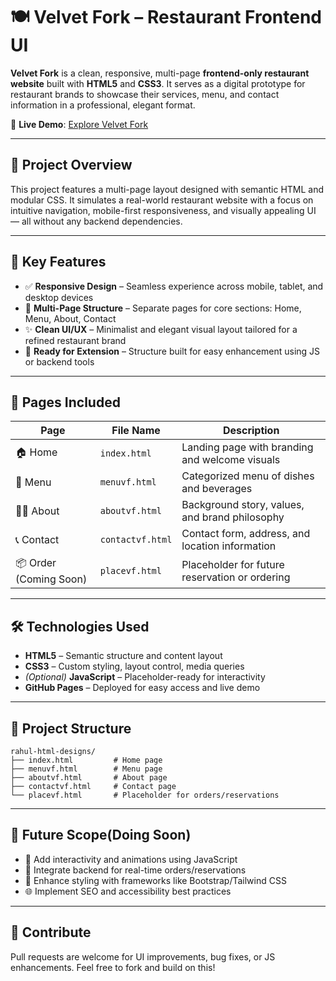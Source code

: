 # 🍽️ Velvet Fork – Restaurant Frontend UI

**Velvet Fork** is a clean, responsive, multi-page **frontend-only restaurant website** built with **HTML5** and **CSS3**. It serves as a digital prototype for restaurant brands to showcase their services, menu, and contact information in a professional, elegant format.

🔗 **Live Demo**: [Explore Velvet Fork](https://rahul-chatterjee-27.github.io/Basic-restaurant-frontend/)

---

## 🧭 Project Overview

This project features a multi-page layout designed with semantic HTML and modular CSS. It simulates a real-world restaurant website with a focus on intuitive navigation, mobile-first responsiveness, and visually appealing UI — all without any backend dependencies.

---

## 🔑 Key Features

- ✅ **Responsive Design** – Seamless experience across mobile, tablet, and desktop devices  
- 🧩 **Multi-Page Structure** – Separate pages for core sections: Home, Menu, About, Contact  
- ✨ **Clean UI/UX** – Minimalist and elegant visual layout tailored for a refined restaurant brand  
- 🔧 **Ready for Extension** – Structure built for easy enhancement using JS or backend tools  

---

## 📄 Pages Included

| Page           | File Name        | Description                                       |
|----------------|------------------|---------------------------------------------------|
| 🏠 Home         | `index.html`      | Landing page with branding and welcome visuals    |
| 📜 Menu         | `menuvf.html`     | Categorized menu of dishes and beverages          |
| 👨‍🍳 About        | `aboutvf.html`    | Background story, values, and brand philosophy    |
| 📞 Contact       | `contactvf.html`  | Contact form, address, and location information   |
| 📦 Order (Coming Soon) | `placevf.html`    | Placeholder for future reservation or ordering    |

---

## 🛠️ Technologies Used

- **HTML5** – Semantic structure and content layout  
- **CSS3** – Custom styling, layout control, media queries  
- *(Optional)* **JavaScript** – Placeholder-ready for interactivity  
- **GitHub Pages** – Deployed for easy access and live demo  

---

## 📁 Project Structure

```
rahul-html-designs/
├── index.html         # Home page
├── menuvf.html        # Menu page
├── aboutvf.html       # About page
├── contactvf.html     # Contact page
└── placevf.html       # Placeholder for orders/reservations
```

---

## 🚀 Future Scope(Doing Soon)

- 🧠 Add interactivity and animations using JavaScript  
- 🔄 Integrate backend for real-time orders/reservations  
- 🎨 Enhance styling with frameworks like Bootstrap/Tailwind CSS  
- 🌐 Implement SEO and accessibility best practices  

---

## 🙌 Contribute

Pull requests are welcome for UI improvements, bug fixes, or JS enhancements. Feel free to fork and build on this!
